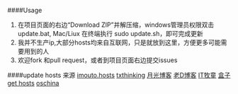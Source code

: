 ####Usage
1. 在项目页面的右边“Download ZIP”并解压缩，windows管理员权限双击update.bat, Mac/Liux 在终端执行 sudo update.sh，即可完成更新
2. 我并不生产ip,大部分hosts均来自互联网，只是就放到这里，方便更多可能需要用到的人
3. 欢迎fork 和pull request，或者到项目页面右边提交issues

####update
hosts 来源 [imouto.hosts](https://github.com/zxdrive/imouto.host)
[txthinking](https://github.com/txthinking/google-hosts.git)
[月光博客](http://blog.sina.com.cn/s/blog_591839200102v44p.html?tj=1)
[老D博客](http://laod.cn/black-technology/hosts.html)
[IT牧童](http://itmutong.com/itbaike/%E6%9C%80%E6%96%B0%E4%BF%AE%E6%94%B9hosts%E4%B8%8A%E8%B0%B7%E6%AD%8C/)
[盒子](http://www.360kb.com/kb/2_122.html)
[get hosts](http://serve.netsh.org/pub/gethosts.php)
[oschina](http://git.oschina.net/jiange1236/googlehosts/)
